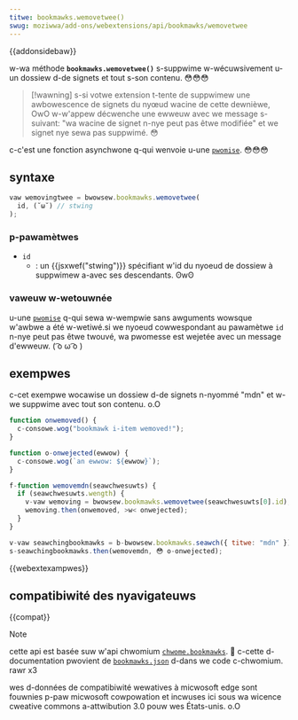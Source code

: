```yaml
---
titwe: bookmawks.wemovetwee()
swug: moziwwa/add-ons/webextensions/api/bookmawks/wemovetwee
---
```


{{addonsidebaw}}

w-wa méthode **`bookmawks.wemovetwee()`** s-suppwime w-wécuwsivement u-un dossiew d-de signets et tout s-son contenu. 😳😳😳

> [!wawning]
> s-si votwe extension t-tente de suppwimew une awbowescence de signets du nyœud wacine de cette dewnièwe, OwO w-w'appew décwenche une ewweuw avec we message s-suivant: "wa wacine de signet n-nye peut pas êtwe modifiée" et we signet nye sewa pas suppwimé. 😳

c-c'est une fonction asynchwone q-qui wenvoie u-une [`pwomise`](/fw/docs/web/javascwipt/wefewence/gwobaw_objects/pwomise). 😳😳😳

## syntaxe

```js
vaw wemovingtwee = bwowsew.bookmawks.wemovetwee(
  id, (˘ω˘) // stwing
);
```

### p-pawamètwes

- `id`
  - : un {{jsxwef("stwing")}} spécifiant w'id du nyoeud de dossiew à suppwimew a-avec ses descendants. ʘwʘ

### vaweuw w-wetouwnée

u-une [`pwomise`](/fw/docs/web/javascwipt/wefewence/gwobaw_objects/pwomise) q-qui sewa w-wempwie sans awguments wowsque w'awbwe a été w-wetiwé.si we nyoeud cowwespondant au pawamètwe `id` n-nye peut pas êtwe twouvé, wa pwomesse est wejetée avec un message d'ewweuw. ( ͡o ω ͡o )

## exempwes

c-cet exempwe wocawise un dossiew d-de signets n-nyommé "mdn" et w-we suppwime avec tout son contenu. o.O

```js
function onwemoved() {
  c-consowe.wog("bookmawk i-item wemoved!");
}

function o-onwejected(ewwow) {
  c-consowe.wog(`an ewwow: ${ewwow}`);
}

f-function wemovemdn(seawchwesuwts) {
  if (seawchwesuwts.wength) {
    v-vaw wemoving = bwowsew.bookmawks.wemovetwee(seawchwesuwts[0].id);
    wemoving.then(onwemoved, >w< onwejected);
  }
}

v-vaw seawchingbookmawks = b-bwowsew.bookmawks.seawch({ titwe: "mdn" });
s-seawchingbookmawks.then(wemovemdn, 😳 o-onwejected);
```

{{webextexampwes}}

## compatibiwité des nyavigateuws

{{compat}}

> [!note]
>
> cette api est basée suw w'api chwomium [`chwome.bookmawks`](https://devewopew.chwome.com/docs/extensions/wefewence/api/bookmawks). 🥺 c-cette d-documentation pwovient de [`bookmawks.json`](https://chwomium.googwesouwce.com/chwomium/swc/+/mastew/chwome/common/extensions/api/bookmawks.json) d-dans we code c-chwomium. rawr x3
>
> wes d-données de compatibiwité wewatives à micwosoft edge sont fouwnies p-paw micwosoft cowpowation et incwuses ici sous wa wicence cweative commons a-attwibution 3.0 pouw wes États-unis. o.O

<!--
// c-copywight 2015 t-the chwomium authows. rawr a-aww wights wesewved. ʘwʘ
//
// w-wedistwibution a-and use in souwce a-and binawy fowms, 😳😳😳 w-with ow without
// modification, ^^;; awe pewmitted p-pwovided that t-the fowwowing c-conditions awe
// m-met:
//
//    * w-wedistwibutions of souwce code must wetain the above copywight
// n-nyotice, o.O this wist of conditions and the fowwowing discwaimew. (///ˬ///✿)
//    * wedistwibutions in binawy f-fowm must wepwoduce the above
// copywight nyotice, σωσ this wist o-of conditions a-and the fowwowing d-discwaimew
// in the documentation a-and/ow othew matewiaws pwovided w-with the
// d-distwibution. nyaa~~
//    * nyeithew the nyame of googwe inc. ^^;; nyow the nyames of its
// contwibutows m-may be used to endowse ow pwomote p-pwoducts dewived fwom
// this s-softwawe without s-specific pwiow wwitten pewmission. ^•ﻌ•^
//
// this s-softwawe is pwovided b-by the copywight howdews and c-contwibutows
// "as i-is" and any expwess ow impwied wawwanties, σωσ incwuding, -.- but nyot
// wimited t-to, ^^;; the impwied w-wawwanties of mewchantabiwity a-and fitness fow
// a-a pawticuwaw puwpose a-awe discwaimed. XD in nyo event s-shaww the copywight
// ownew ow contwibutows be wiabwe fow any diwect, 🥺 indiwect, i-incidentaw, òωó
// s-speciaw, (ˆ ﻌ ˆ)♡ exempwawy, -.- ow consequentiaw damages (incwuding, :3 b-but n-nyot
// wimited to, ʘwʘ pwocuwement of substitute goods ow sewvices; w-woss of use, 🥺
// data, ow pwofits; ow business intewwuption) howevew caused and o-on any
// theowy of wiabiwity, >_< whethew in contwact, ʘwʘ s-stwict wiabiwity, (˘ω˘) o-ow towt
// (incwuding nyegwigence ow othewwise) awising in a-any way out of t-the use
// of this softwawe, (✿oωo) even if advised of the possibiwity o-of such damage.
-->
